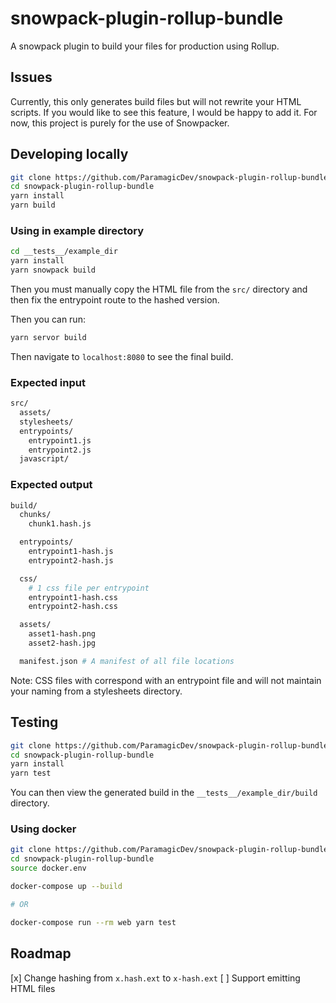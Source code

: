 # snowpack-plugin-rollup-bundle

A snowpack plugin to build your files for production using Rollup.

## Issues

Currently, this only generates build files but will not rewrite your
HTML scripts. If you would like to see this feature, I would be happy to
add it. For now, this project is purely for the use of Snowpacker.

## Developing locally

```bash
git clone https://github.com/ParamagicDev/snowpack-plugin-rollup-bundle/tree/development/
cd snowpack-plugin-rollup-bundle
yarn install
yarn build
```

### Using in example directory

```bash
cd __tests__/example_dir
yarn install
yarn snowpack build
```

Then you must manually copy the HTML file from the `src/` directory
and then fix the entrypoint route to the hashed version.

Then you can run:

```bash
yarn servor build
```

Then navigate to `localhost:8080` to see the final build.

### Expected input

```bash
src/
  assets/
  stylesheets/
  entrypoints/
    entrypoint1.js
    entrypoint2.js
  javascript/
```

### Expected output

```bash
build/
  chunks/
    chunk1.hash.js

  entrypoints/
    entrypoint1-hash.js
    entrypoint2-hash.js

  css/
    # 1 css file per entrypoint
    entrypoint1-hash.css
    entrypoint2-hash.css

  assets/
    asset1-hash.png
    asset2-hash.jpg

  manifest.json # A manifest of all file locations
```

Note: CSS files with correspond with an entrypoint file and will not
maintain your naming from a stylesheets directory.

## Testing

```bash
git clone https://github.com/ParamagicDev/snowpack-plugin-rollup-bundle/tree/development/
cd snowpack-plugin-rollup-bundle
yarn install
yarn test
```

You can then view the generated build in the `__tests__/example_dir/build` directory.

### Using docker

```bash
git clone https://github.com/ParamagicDev/snowpack-plugin-rollup-bundle/tree/development/
cd snowpack-plugin-rollup-bundle
source docker.env

docker-compose up --build

# OR

docker-compose run --rm web yarn test
```

## Roadmap

[x] Change hashing from `x.hash.ext` to `x-hash.ext`
[ ] Support emitting HTML files

